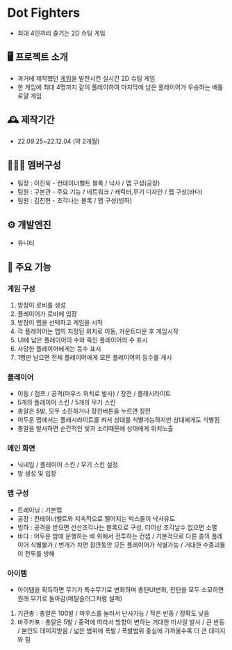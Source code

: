 # Dot Fighters
- 최대 4인끼리 즐기는 2D 슈팅 게임

## 🖥️ 프로젝트 소개
- 과거에 제작했던 [게임](https://github.com/rnqhscjf3333/HerHert/tree/main)을 발전시킨 실시간 2D 슈팅 게임
- 한 게임에 최대 4명까지 같이 플레이하여 마지막에 남은 플레이어가 우승하는 배틀로얄 게임

## 🕰️ 제작기간
- 22.09.25~22.12.04 (약 2개월)

## 🧑‍🤝‍🧑 멤버구성
- 팀장 : 이진욱 - 컨테이너벨트 블록 / 낙사 / 맵 구성(공장)
- 팀원 : 구본관 - 주요 기능 / 네트워크 / 캐릭터,무기 디자인 / 맵 구성(바다)
- 팀원 : 김진현 - 조각나는 블록 / 맵 구성(빙하)

## ⚙️ 개발엔진
- 유니티

## 📌 주요 기능
### 게임 구성
1. 방장이 로비를 생성
2. 플레이어가 로비에 입장
3. 방장이 맵을 선택하고 게임을 시작
4. 각 플레이어는 맵의 지정된 위치로 이동, 카운트다운 후 게임시작
5. UI에 남은 플레이어의 수와 죽인 플레이어의 수 표시
6. 사망한 플레이어에게는 등수 표시
7. 1명만 남으면 전체 플레이어에게 모든 플레이어의 등수를 게시

### 플레이어
- 이동 / 점프 / 공격(마우스 위치로 발사) / 장전 / 플래시라이트
- 5개의 플레이어 스킨 / 5개의 무기 스킨
- 총알은 5발, 모두 소진하거나 장전버튼을 누르면 장전
- 어두운 맵에서는 플래시라이트를 켜서 상대를 식별가능하지만 상대에게도 식별됨
- 총알을 발사하면 순간적인 빛과 소리때문에 상대에게 위치노출

### 메인 화면
- 닉네임 / 플레이어 스킨 / 무기 스킨 설정
- 방 생성 및 입장

### 맵 구성
- 트레이닝 : 기본맵
- 공장 : 컨테이너벨트와 지속적으로 떨어지는 박스들이 낙사유도
- 빙하 : 공격을 받으면 산산조각나는 블록으로 구성, 더이상 조각날수 없으면 소멸
- 바다 : 어두운 밤에 운행하는 배 위에서 전투하는 컨셉 / 기본적으로 다른 층의 플레이어 식별불가 / 번개가 치면 잠깐동안 모든 플레이어가 식별가능 / 거대한 수중괴물이 전투를 방해

### 아이템
- 아이템을 획득하면 무기가 특수무기로 변화하며 총탄UI변화, 잔탄을 모두 소모하면 원래 무기로 돌아감(메탈슬러그처럼 설계)
1. 기관총 : 총알은 100발 / 마우스를 눌러서 난사가능 / 작은 반동 / 정확도 낮음
2. 바주카포 : 총알은 5발 / 중력에 따라서 방향이 변하는 거대한 미사일 발사 / 큰 반동 / 본인도 데미지받음 / 넓은 범위에 폭발 / 폭발범위 중심에 가까울수록 더 큰 데미지와 힘
